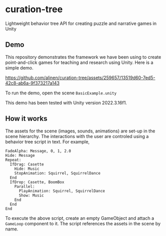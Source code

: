 # curation-tree
Lightweight behavior tree API for creating puzzle and narrative games in Unity

## Demo

This repository demonstrates the framework we have been using to create point-and-click games for teaching and research using Unity. Here is a simple demo.

https://github.com/alinen/curation-tree/assets/259657/13519d60-7ed5-42c8-ab6a-9f373217a143

To run the demo, open the scene `BasicExample.unity`

This demo has been tested with Unity version 2022.3.16f1.

## How it works

The assets for the scene (images, sounds, animations) are set-up in the scene hierarchy. The interactions with the user are controled using a behavior tree script in text. For example, 

```
FadeAlpha: Message, 0, 1, 2.0
Hide: Message
Repeat:
  IfDrag: Casette
    Hide: Music
    StopAnimation: Squirrel, SquirrelDance
  End
  IfDrop: Casette, BoomBox
    Parallel:
      PlayAnimation: Squirrel, SquirrelDance
      Show: Music
    End
  End
End
```

To execute the above script, create an empty GameObject and attach a `GameLoop` component to it. The script references the assets in the scene by name.
